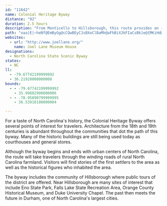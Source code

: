 ```yaml
---
id: "11642"
name: Colonial Heritage Byway
distance: "92"
duration: 2.5 hours
description: "From Monticello to Hillsborough, this route provides an impressive tour of 18th- and 19th-century history in North Carolina."
path: "oaa|E|~heNf@EmByGg@cCQwBEyCJsBXoClBaMh@aFhBiXJkFIaCsBk]e@{MKiHd@aSEy@gCgc@e@yKDcIhAqb@?uEKeBcAmGcAsDaM}Yi@_Ay@{@iB}@kDkAkAs@y@gAUg@_@}AMoA_@uTIyAOkA{@uC_I}Ni@qAYmAKyA?eAJy@cHt@oACiAYyAcAsQaPsByAiCy@gY}FoBqA_JiKoAqAwA{@gLeFsHsCmSmDoBm@gAq@sAkAwFgG{AiA}@]_CM}Bf@oAbAwKzJgCzAyA^aEL_j@e@mBUiBs@}O{LoBcA{a@}JcBm@mA}@s@aAyDoIu@y@m@]eASoAD_YrBeA}@eBuFkGwO_AkCUgAa@yCK_CNoJK}B_@yAwDeJiAqDU_BY{Ci@mI]{BuAcHy@wFi@KU_@yc@_cAmDgKqHkVwLk^}AaEyAyBiB_B_NgFsAq@yAeAuAmAcBuBmBkDiAgD{Nyk@m@aB_AeBsAaB_A}@uOiJiBaBoAiB_IqOuBkCwDgCmDsAcB}@kMeKkOyHcAm@yA}AcBoD}Jw\\gEaOmDcKsAeCyBaD}PaSoAuBeA_Dw@_D}FwXaAgDy@_CgTue@iBeCcCcBwEuBmK_EmB{@}CkCsBaCoAyBcDmJiVey@kJaZaBgD}MqNc@w@}[im@qA_Do@_DYaCAeADiMXc[SsIcHet@OkAm@kCsAcEi@iA{B}CkKsJ}@gAu@yAsL{[eA}ByFaKmEyFsByByJmIiGuE_@cC|Gom@HuCOwD_@oCaH}XsA_HgHml@OiAmAmC{@eAgBmAw\\sTiL}HeA_A_AqAu@{AkWcw@eAqCo@mAsAaBoNoNsAiA}Ag@oBYsA@c|@~FyA?w@Sg@YiAwAkJwYs@_Bu@iAiAkA{IuG{IkHu@sAy@uBY_B]yCkAoOc@aDe@yBmAqCgKcRy@aC_AyEqG{y@UwE^_E|CqR`AeE|B_GzF{FlGaExCwCbG{GnHcFbKsGjGwEbBaB^yBzHy\\JaCCeDcBcUa@yIU{BgCkc@_AmJmEcQ_@Gi@e@qB{CsLkPeFcG_B_B}EeGwBuDoE{GwD{GiB_EoAmB_P{Pi@sAUeAIgAYaZBgCIoAc@qB_AaB_AeAcCkA{LAyBWkFeCiDsCcDcDyBkB}CqAqGoB_Ak@iAsAsAeCkJcNiA{E_BkJy@oBcC}CsDqDcAc@mBg@mG_@iUyByBmAeKmIcCyAiW{ImCq@mEe@gFOeAQgAS}EsBsDeAmSkCiVoFaLqCcEoBeOuKgCsB_BkBqG{MiAyCYuAiBuRc@yBcIoS}@yAwHeIiC{BiCsAuEkAwQE}A_@}FuBaCyDyDaIyAaCcC}B{HiFuA_BmA_BmCuFsHmQsAyBcBgBi@a@uEwBkJ{CqE]_B?a[~AsDJmCGiBQaCk@iIaCkIgG}HmHwYm^}BcCmAu@uBq@_QsCqCuAyFyDcCsAwEeBcBsAwHsIoCuEaBiBkOwH_DgCwEcGwCiB_C_As@k@o@{@yCeGkCaOa@aAw@eAi@a@mI_EaJ{FcHeC}BgDo@k@yCsAy@gBw@_E[y@c@_@i@SiASwHs@lA{OnBoTj@qCp@uB~@gCxA_DxAsB|AeBlI{G|AaCnAwCj@_AhBaBnLuI|EsCfK_CrAm@`BsBvGoL~@}BT_ADgBAgAqAiM?}BReDx@oJxA{D|ByDbFaFzKyH`OsCvQyCdV{CpSsFdDaAfBy@jJcDfFaC~BuAfCyBpB_D|@{Bt@qDx@{JbCse@hJmeAvLxAlEbGfBdE|HbTlHhRvHnMpD`HrFfJ`EfNt@dAbE|BhEdBlDp@pDXpFRhBPhBj@~@f@lBl@xQdIp@n@pAjBzMjb@rDhKZd@zCrBhg@tSxEzCfCxBtMnP`HbLtAjCnBzC`CrBjJg@pKaQvMoX~HaGlFu@fIObLyAhITbWvKvFfA`Pl@zBVjF~A`IdHbInItFdCnMOpLtDhC~AvHlGdOdGlCr@nE~CdC|CrIfRdf@pYtBjClA`H?nD{BpV?vC`@rFlCdExFvC|QnDpIdElGnJbJ|FrKlChKPbI_AhDCrI~AtMvHnHlGtIvH`Fj@vT}Ffk@L~MDrUnD|b@p@tEhBdWxOhH|Bv[rDr]lAlRzBnE~ApFdElIpKbOhPvHzDlJpFrRtY`IhFzT_f@p^yx@zHsPnCwG|BqDfCiDzCwCvDaChEeBjEy@|w@oJhEw@xOiGrIyDtHkC~A_@~ASrBElRD`G[~B_@~LyDhe@gQr[}KzEmBdCkB|AaBxAcCbUoe@|CyDrDyBrs@cRh\\eInPuE~ZuHdTeDpC?vD\\nUbDr@BxAMxAw@vDqA|YuIfGuAng@kJdG{Bte@uTlBgA|BgCt@eBdm@wiB`_@ohAhAyDpGoQrEoJvDwErC{CnBeB|FuDvF_Cpi@aQ~Bm@neAcP|GmApJyD`V_L~PgHxw@oGbBYn@StKyFf_@{S~IsEnEiBpGeArj@oGrMkBzIaBde@eKpIaC|XgJhKsC~qCct@HwQx@qKC{C\\gIC_He@{AsCaFkI{Pe@mAyB{IG_BVqRYqF?aB^eFS{AiC{HKk@IoYP{@xOvLnMfMrB~AlC~@jNlDn@JrCKbd@sCf[mA~@tETj@vBzDvF`LbAdCxCzIlH~\\fA~AjAdA|E`D\\?NhRvHMhBJxBQfDCxHNRwBb@_BhBiCtMaPx@sAh@eBHeA~Bon@TuCbPao@rBaJtb@gtC`FmTDm@r@_C``@abBhAiEpEeNjPec@~Oqa@fDmEhUqWlBgCn@}@hDcGbAyBrAsDxA_GtSybBn@_GVaE`n@zBpAAzAYnAk@lHeF|AaB~@kBbCwIbAgBj@u@|@y@bScLxAsA~@_BbEcMrDyGt@gBp@qBx@uDp@mBfAkBvHaJxAmCt@mBjF{Qt@eBh@{@rHsIlBsAlC_AlFmAhBy@pMgHbCwBVAD_@Zm@dFeG`A{Bv@_E"
websites:
  - url: "http://www.joellane.org/"
    name: Joel Lane Museum House
designations:
  - North Carolina State Scenic Byway
states:
  - NC
ll:
  - -79.67742199999992
  - 36.21928000000008
bounds:
  - - -79.67742199999992
    - 35.99882900000006
  - - -78.95890799999995
    - 36.53918100000004

---
```


For a taste of North Carolina's history, the Colonial Heritage Byway offers several points of interest for travelers. Architecture from the 18th and 19th centuries is abundant throughout the communities that dot the path of this byway. Many of the historic buildings are still being used today as courthouses and general stores.

Although the byway begins and ends with urban centers of North Carolina, the route will take travelers through the winding roads of rural North Carolina farmland. Visitors will find stories of the first settlers to the area as well as the historical figures who inhabited the area.

The byway includes the community of Hillsborough where public tours of the district are offered. Near Hillsborough are many sites of interest that include Eno State Park, Falls Lake State Recreation Area, Orange County Historical Museum, and Duke University Chapel. The past then meets the future in Durham, one of North Carolina's largest cities.
